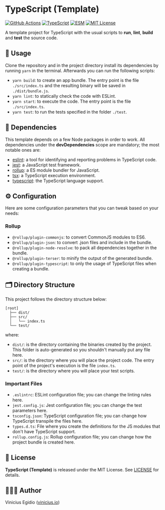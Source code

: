 # TypeScript (Template)

[![GitHub Actions](https://img.shields.io/github/workflow/status/vegidio/template-typescript/test?label=tests)](https://github.com/vegidio/template-typescript/actions)
[![TypeScript](https://img.shields.io/npm/types/vimdb.svg)](https://www.typescriptlang.org)
[![ESM](https://img.shields.io/badge/module-ESM-blueviolet.svg)](https://dev.to/bennypowers/you-should-be-using-esm-kn3)
[![MIT License](https://img.shields.io/badge/license-MIT-orange.svg)](LICENSE)

A template project for TypeScript with the usual scripts to **run**, **lint**, **build** and **test** the source code.

## 🤖 Usage

Clone the repository and in the project directory install its dependencies by running `yarn` in the terminal. Afterwards you can run the following scripts:

- `yarn build`: to create an app bundle. The entry point is the file `./src/index.ts` and the resulting binary will be saved in `./dist/bundle.js`.
- `yarn lint`: to statically check the code with ESLint.
- `yarn start`: to execute the code. The entry point is the file `./src/index.ts`.
- `yarn test`: to run the tests specified in the folder `./test`.

## 🧩 Dependencies

This template depends on a few Node packages in order to work. All dependencies under the __devDependencies__ scope are mandatory; the most notable ones are:

- [eslint](https://www.npmjs.com/package/eslint): a tool for identifying and reporting problems in TypeScript code.
- [jest](https://www.npmjs.com/package/jest): a JavaScript test framework.
- [rollup](https://www.npmjs.com/package/rollup): a ES module bundler for JavaScript.
- [tsx](https://www.npmjs.com/package/ts-node): a TypeScript execution environment.
- [typescript](https://www.npmjs.com/package/typescript): the TypeScript language support.

## ⚙️ Configuration

Here are some configuration parameters that you can tweak based on your needs:

### Rollup

- `@rollup/plugin-commonjs`: to convert CommonJS modules to ES6.
- `@rollup/plugin-json`: to convert .json files and include in the bundle.
- `@rollup/plugin-node-resolve`: to pack all dependencies together in the bundle.
- `@rollup/plugin-terser`: to minify the output of the generated bundle.
- `@rollup/plugin-typescript`: to only the usage of TypeScript files when creating a bundle.

## 🗂 Directory Structure

This project follows the directory structure below:

```
[root]
  ├── dist/
  ├── src/
  │   └── index.ts
  └── test/
```

where:

- `dist/`: is the directory containing the binaries created by the project. This folder is auto-generated so you shouldn't manually put any file here.
- `src/`: is the directory where you will place the project code. The entry point of the project's execution is the file `index.ts`.
- `test/`: is the directory where you will place your test scripts.

### Important Files

- `.eslintrc`: ESLint configuration file; you can change the linting rules here.
- `jest.config.js`: Jest configuration file; you can change the test parameters here.
- `tsconfig.json`: TypeScript configuration file; you can change how TypeScript transpile the files here.
- `types.d.ts`: File where you create the definitions for the JS modules that don't have TypeScript support.
- `rollup.config.js`: Rollup configuration file; you can change how the project bundle is created here.

## 📝 License

**TypeScript (Template)** is released under the MIT License. See [LICENSE](LICENSE) for details.

## 👨🏾‍💻 Author

Vinicius Egidio ([vinicius.io](http://vinicius.io))